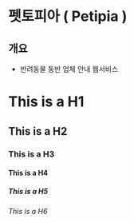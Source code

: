 펫토피아 ( Petipia )
=============
개요
-------------
* 반려동물 동반 업체 안내 웹서비스
# This is a H1
## This is a H2
### This is a H3
#### This is a H4
##### This is a H5
###### This is a H6
